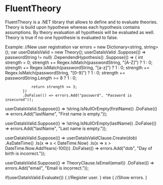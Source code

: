 FluentTheory
============

FluentTheory is a .NET library that allows to define and to evaluate theories.
Theory is build upon hypothese whereas each hypothesis contains assumptions. By theory evaluation all
hypothesis will be evaluated as well. Theory is true if no one hypothesie is evaluated to false.

Example:
//New user registration
var errors = new Dictionary<string, string>();
var userDataIsValid = new Theory();
userDataIsValid
	.Suppose(() => passwordString != null)
		.DependendHypothesis()
			.Suppose(() =>
			{
				int strength = 0;
				strength += Regex.IsMatch(passwordString, "[A-Z]") ? 1 : 0;
				strength += Regex.IsMatch(passwordString, "[a-z]") ? 1 : 0;
				strength += Regex.IsMatch(passwordString, "[0-9]") ? 1 : 0;
				strength += passwordString.Length >= 8 ? 1 : 0;

				return strength >= 3;
			})
			.DoFalse(() => errors.Add("password", "Password is insecured"));

userDataIsValid.Suppose(() => !string.IsNullOrEmpty(firstName))
	.DoFalse(() => errors.Add("lastName", "First name is empty."));

userDataIsValid.Suppose(() => !string.IsNullOrEmpty(lastName))
	.DoFalse(() => errors.Add("lastName", "Last name is empty."));

userDataIsValid.Suppose(() => 
	userDataIsValidClause.Create(dob)
		.AsDateTime()
		.Is(x => x < DateTime.Now)
		.Is(x => x > DateTime.Now.AddYears(-100)))
	.DoFalse(() => errors.Add("dob", "Day of birth is incorrect."));

userDataIsValid.Suppose(() => TheoryClause.IsEmail(email))
	.DoFalse(() => errors.Add("email", "Email is incorrect."));

if(userDataIsValid.Evaluate())
{
	//Register user.
}
else
{
	//Show errors.
}